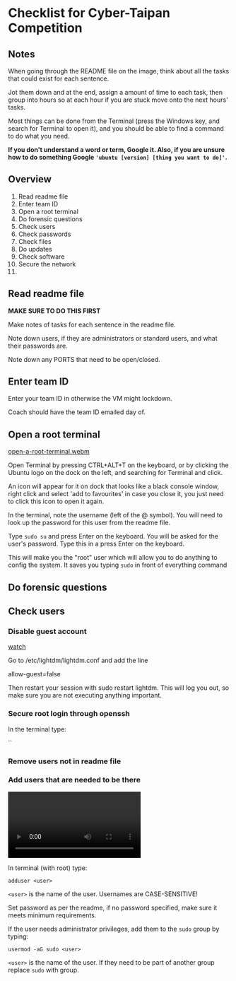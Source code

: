 # Checklist for Cyber-Taipan Competition

## Notes

When going through the README file on the image, think about all the tasks that could exist for each sentence.

Jot them down and at the end, assign a amount of time to each task, then group into hours so at each hour if you are stuck move onto the next hours' tasks.

Most things can be done from the Terminal (press the Windows key, and search for Terminal to open it), and you should be able to find a command to do what you need.

**If you don't understand a word or term, Google it. Also, if you are unsure how to do something Google `'ubuntu [version] [thing you want to do]'`.**

## Overview

1. Read readme file
2. Enter team ID
3. Open a root terminal
4. Do forensic questions
5. Check users
6. Check passwords
7. Check files
8. Do updates
9. Check software
10. Secure the network
11. 

## Read readme file

**MAKE SURE TO DO THIS FIRST**

Make notes of tasks for each sentence in the readme file.

Note down users, if they are administrators or standard users, and what their passwords are.

Note down any PORTS that need to be open/closed.

## Enter team ID

Enter your team ID in otherwise the VM might lockdown.

Coach should have the team ID emailed day of.

## Open a root terminal

[open-a-root-terminal.webm](https://github.com/michael3dwards/cybertaipan/assets/29730059/d1310e7d-0633-446b-82da-1606bfecb074)

Open Terminal by pressing CTRL+ALT+T on the keyboard, or by clicking the Ubuntu logo on the dock on the left, and searching for Terminal and click.

An icon will appear for it on dock that looks like a black console window, right click and select 'add to favourites' in case you close it, you just need to click this icon to open it again.

In the terminal, note the username (left of the @ symbol). You will need to look up the password for this user from the readme file.

Type `sudo su` and press Enter on the keyboard. You will be asked for the user's password. Type this in a press Enter on the keyboard.

This will make you the "root" user which will allow you to do anything to config the system. It saves you typing `sudo` in front of everything command

## Do forensic questions

## Check users

### Disable guest account

[watch]()

Go to /etc/lightdm/lightdm.conf and add the line

allow-guest=false

Then restart your session with sudo restart lightdm. This will log you out, so make sure you are not executing anything important.

### Secure root login through openssh

In the terminal type:

``

### Remove users not in readme file

### Add users that are needed to be there

<video src=""></video>

In terminal (with root) type:

`adduser <user>`

`<user>` is the name of the user. Usernames are CASE-SENSITIVE!

Set password as per the readme, if no password specified, make sure it meets minimum requirements.

If the user needs administrator privileges, add them to the `sudo` group by typing:

`usermod -aG sudo <user>`

`<user>` is the name of the user. If they need to be part of another group replace `sudo` with group.



